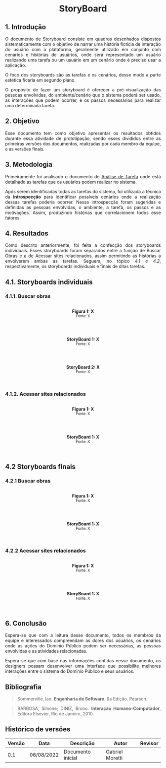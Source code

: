 # <center> StoryBoard

<div align='justify'>

## 1. Introdução
O documento de Storyboard consiste em quadros desenhados dispostos sistematicamente com o objetivo de narrar uma história fictícia de interação do usuário com a plataforma, geralmente utilizado em conjunto com cenários e histórias de usuários, onde será representado um usuário realizando uma tarefa ou um usuário em um cenário onde é preciso usar a aplicação.

O foco dos storyboards são as tarefas e os cenários, desse modo a parte estética ficaria em segundo plano.

O propósito de fazer um storyboard é oferecer a pré-visualização das pessoas envolvidas, do ambiente/cenário que o sistema poderá ser usado, as interações que podem ocorrer, e os passos necessários para realizar uma determinada tarefa.

## 2. Objetivo
Esse documento tem como objetivo apresentar os resultados obtidos durante essa atividade de prototipação, sendo esses divididos entre as primeiras versões dos documentos, realizadas por cada membro da equipe, e as versões finais.

## 3. Metodologia
Primeiramente foi analisado o documento de [Análise de Tarefa](../../analiseRequisitos/analiseTarefas.md) onde está detalhado as tarefas que os usuários podem realizar no sistema.

Após serem identificadas todas as tarefas do sistema, foi utilizada a técnica da **introspecção** para identificar possíveis cenários onde a realização dessas tarefas poderia ocorrer. Nessa introspecção foram sugeridas e definidas as pessoas envolvidas, o ambiente, a tarefa, os passos e as motivações. Assim, produzindo histórias que correlacionem todos esse fatores.

## 4. Resultados

Como descrito anteriormente, foi feita a confecção dos storyboards individuais. Esses storyboards foram separados entre a função de Buscar Obras e a de Acessar sites relacionados, assim permitindo as histórias a envolverem ambas as tarefas. Seguem, no tópico _4.1 e 4.2_, respectivamente, os storyboards individuais e finais de ditas tarefas.

## 4.1. Storyboards individuais

### 4.1.1. Buscar obras

<p align="center">
<img src=''>
  <figcaption align='center'>
    <b>Figura 1: X</b>
    </br>
    <small>Fonte: X</small>
  </figcaption>
</p></br>

<p align="center">
<img src=''>
  <figcaption align='center'>
    <b>StoryBoard 1: X</b>
    </br>
    <small>Fonte: X</small>
  </figcaption>
</p></br>

<p align="center">
<img src=''>
  <figcaption align='center'>
    <b>StoryBoard 2: X </b>
    </br>
    <small>Fonte: X</small>
  </figcaption>
</p></br>

### 4.1.2. Acessar sites relacionados

<p align="center">
<img src=''>
  <figcaption align='center'>
    <b>Figura 1: X</b>
    </br>
    <small>Fonte: X</small>
  </figcaption>
</p></br>

<p align="center">
<img src=''>
  <figcaption align='center'>
    <b>StoryBoard 1: X</b>
    </br>
    <small>Fonte: X</small>
  </figcaption>
</p></br>

## 4.2 Storyboards finais

### 4.2.1 Buscar obras

<p align="center">
<img src=''>
  <figcaption align='center'>
    <b>Figura 1: X</b>
    </br>
    <small>Fonte: X</small>
  </figcaption>
</p></br>

<p align="center">
<img src=''>
  <figcaption align='center'>
    <b>StoryBoard 1: X</b>
    </br>
    <small>Fonte: X</small>
  </figcaption>
</p></br>

### 4.2.2 Acessar sites relacionados

<p align="center">
<img src=''>
  <figcaption align='center'>
    <b>Figura 1: X</b>
    </br>
    <small>Fonte: X</small>
  </figcaption>
</p></br>

<p align="center">
<img src=''>
  <figcaption align='center'>
    <b>StoryBoard 1: X</b>
    </br>
    <small>Fonte: X</small>
  </figcaption>
</p></br>

## 6. Conclusão

Espera-se que com a leitura desse documento, todos os membros da equipe e interessados compreendam as dores dos usuários, os cenários onde as ações do Domínio Público podem ser necessárias, as pessoas envolvidas e as atividades relacionadas.

Espera-se que com base nas informações contidas nesse documento, os designers possam desenvolver uma interface que possibilite melhores interações entre o sistema do Domínio Público e seus usuários.

## Bibliografia

>Sommerville, Ian. **Engenharia de Software**. 9a Edição. Pearson.

>BARBOSA, Simone; DINIZ, Bruno. **Interação Humano-Computador**, Editora Elsevier, Rio de Janeiro, 2010.

## Histórico de versões

| Versão | Data       | Descrição                                 | Autor        | Revisor   |
| ------ | ---------- | ----------------------------------------- | ------------ | --------- |
| 0.1    | 06/08/2022 | Documento inicial                         | Gabriel Moretti  |  |